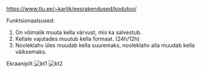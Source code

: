https://www.tlu.ee/~karljk/eesrakendused/kodutoo/

Funktsionaalsused:
1. On võimalik muuta kella värvust, mis ka salvestub.
2. Kellale vajutades muutub kella formaat. (24h/12h)
3. Nooleklahv üles muudab kella suuremaks, nooleklahv alla muudab kella väiksemaks.

Ekraanipilt
![kt1](https://user-images.githubusercontent.com/25798556/110660846-a49d0f00-81cc-11eb-8868-47fc6c6b7dfd.PNG)
![kt2](https://user-images.githubusercontent.com/25798556/110660853-a666d280-81cc-11eb-9ff7-248597040e0b.PNG)

